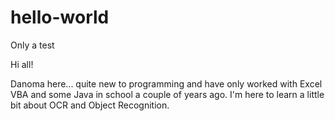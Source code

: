 # hello-world
Only a test

Hi all!

Danoma here... quite new to programming and have only worked with Excel VBA and some Java in school a couple of years ago. I'm here to learn a little bit about OCR and Object Recognition.
